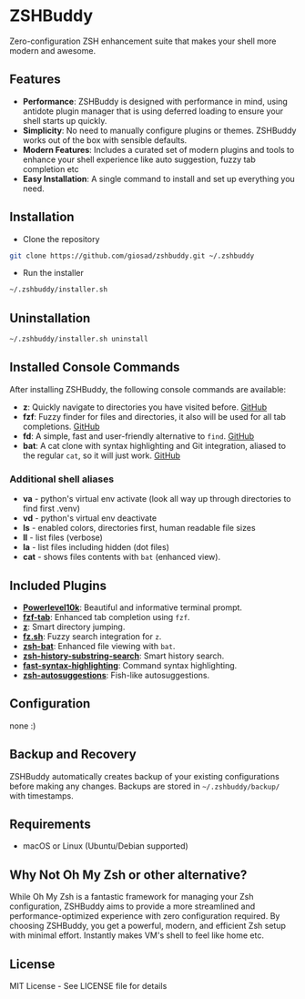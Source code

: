 # ZSHBuddy

Zero-configuration ZSH enhancement suite that makes your shell more modern and awesome.

## Features

- **Performance**: ZSHBuddy is designed with performance in mind, using antidote plugin manager that is using deferred loading to ensure your shell starts up quickly.
- **Simplicity**: No need to manually configure plugins or themes. ZSHBuddy works out of the box with sensible defaults.
- **Modern Features**: Includes a curated set of modern plugins and tools to enhance your shell experience like auto suggestion, fuzzy tab completion etc
- **Easy Installation**: A single command to install and set up everything you need.

## Installation

- Clone the repository
```bash
git clone https://github.com/giosad/zshbuddy.git ~/.zshbuddy
```

- Run the installer

```bash
~/.zshbuddy/installer.sh
```

## Uninstallation

```bash
~/.zshbuddy/installer.sh uninstall
```
## Installed Console Commands

After installing ZSHBuddy, the following console commands are available:

- **z**: Quickly navigate to directories you have visited before. [GitHub](https://github.com/rupa/z)
- **fzf**: Fuzzy finder for files and directories, it also will be used for all tab completions. [GitHub](https://github.com/junegunn/fzf)
- **fd**: A simple, fast and user-friendly alternative to `find`. [GitHub](https://github.com/sharkdp/fd)
- **bat**: A cat clone with syntax highlighting and Git integration, aliased to the regular `cat`, so it will just work. [GitHub](https://github.com/sharkdp/bat)

### Additional shell aliases

- **va** - python's virtual env activate (look all way up through directories to find first .venv)
- **vd** - python's virtual env deactivate
- **ls** - enabled colors, directories first, human readable file sizes
- **ll** - list files (verbose)
- **la** - list files including hidden (dot files)
- **cat** - shows files contents with `bat` (enhanced view).

## Included Plugins

- **[Powerlevel10k](https://github.com/romkatv/powerlevel10k)**: Beautiful and informative terminal prompt.
- **[fzf-tab](https://github.com/Aloxaf/fzf-tab)**: Enhanced tab completion using `fzf`.
- **[z](https://github.com/rupa/z)**: Smart directory jumping.
- **[fz.sh](https://github.com/mrjohannchang/fz.sh)**: Fuzzy search integration for `z`.
- **[zsh-bat](https://github.com/fdellwing/zsh-bat)**: Enhanced file viewing with `bat`.
- **[zsh-history-substring-search](https://github.com/zsh-users/zsh-history-substring-search)**: Smart history search.
- **[fast-syntax-highlighting](https://github.com/zdharma-continuum/fast-syntax-highlighting)**: Command syntax highlighting.
- **[zsh-autosuggestions](https://github.com/zsh-users/zsh-autosuggestions)**: Fish-like autosuggestions.

## Configuration

none :)

## Backup and Recovery

ZSHBuddy automatically creates backup of your existing configurations before making any changes. Backups are stored in `~/.zshbuddy/backup/` with timestamps.

## Requirements

- macOS or Linux (Ubuntu/Debian supported)

## Why Not Oh My Zsh or other alternative?

While Oh My Zsh is a fantastic framework for managing your Zsh configuration, ZSHBuddy aims to provide a more streamlined and performance-optimized experience with zero configuration required. 
By choosing ZSHBuddy, you get a powerful, modern, and efficient Zsh setup with minimal effort.
Instantly makes VM's shell to feel like home etc.

## License

MIT License - See LICENSE file for details
